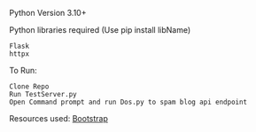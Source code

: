 Python Version 3.10+

Python libraries required (Use pip install libName)
```
Flask 
httpx
```

To Run:
```
Clone Repo
Run TestServer.py
Open Command prompt and run Dos.py to spam blog api endpoint
```

Resources used:
    [Bootstrap](https://getbootstrap.com/docs/5.1/examples/blog/)
